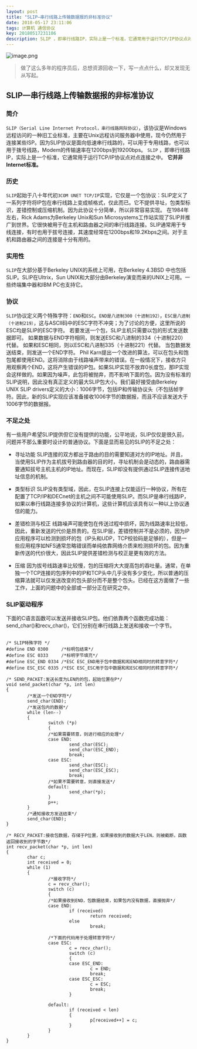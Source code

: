 ```yaml
---
layout: post
title: "SLIP—串行线路上传输数据报的非标准协议"
date: 2018-05-17 23:11:06
tags: 计算机 通信协议
key: 20180517231106
description: SLIP ，即串行线路IP，实际上是一个标准，它通常用于运行TCP/IP协议点对点连接之中
---
```


![image.png](https://upload-images.jianshu.io/upload_images/4938916-bc9a75c6cc48d072.png?imageMogr2/auto-orient/strip%7CimageView2/2/w/1240)

> 做了这么多年的程序员后，总想资源回收一下，写一点点什么，却又发现无从写起。

## SLIP—串行线路上传输数据报的非标准协议

### 简介

`SLIP（Serial Line Internet Protocol，串行线路网际协议）`，该协议是Windows远程访问的一种旧工业标准，主要在Unix远程访问服务器中使用，现今仍然用于连接某些ISP。因为SLIP协议是面向低速串行线路的，可以用于专用线路，也可以用于拨号线路，Modem的传输速率在1200bps到19200bps。
`SLIP` ，即串行线路IP，实际上是一个标准，它通常用于运行TCP/IP协议点对点连接之中。
**它并非Internet标准。**

### 历史

`SLIP`起始于八十年代初`3COM UNET TCP/IP`实现，它仅是一个包协议：SLIP定义了一系列字符将IP包在串行线路上变成帧格式，仅此而已。它不提供寻址，包类型标识，差错控制或压缩机制。因为此协议十分简单，所以非常容易实现。
在1984年左右，Rick Adams为Berkeley Unix和Sun Microsystems工作站实现了SLIP并推广到世界。它很快被用于在主机和路由器之间的串行线路连接。SLIP通常用于专线连接，有时也用于拔号连接，其速度经常在1200bps和19.2Kbps之间。对于主机和路由器之间的连接是十分有用的。

### 实用性

`SLIP`在大部分基于Berkeley UNIX的系统上可用，在Berkeley 4.3BSD 中也包括SLIP。SLIP在Ultrix，Sun UNIX和大部分由Berkeley演变而来的UNIX上可用。一些终端集中器和IBM PC也支持它。

### 协议

`SLIP`协议定义两个特殊字符：`END`和`ESC`。`END是八进制300（十进制192）`，`ESC是八进制（十进制219）`，这与ASCII码中的ESC字符不冲突；为了讨论的方便，这里所说的ESC均是SLIP的ESC字符。
若要发送一个包，SLIP主机只需要以包的形式发送数据即可。
如果数据与END字符相同，则发送ESC和八进制的334（十进制220）代替。
如果和ESC相同，则以ESC和八进制335（十进制221）代替。
当包数据发送结束，则发送一个END字符。
Phil Karn提出一个改进的算法，可以在包头和饱包尾都使用END。这将消除由于线路噪声带来的错误。在一般情况下，接收方只用观察两个END，这将产生错误的IP包。如果SLIP实现不放弃0长度包，那IP实现会这样做的。如果因为噪声，此包将被抛弃，而不影响下面的包。因为没有标准的SLIP说明，因此没有真正定义的最大SLIP包大小。我们最好接受由Berkeley UNIX SLIP drivers定义的大小：1006字节，包括IP和传输协议头（不包括帧字符。因此，新的SLIP实现应该准备接收1006字节的数据报，而且不应该发送大于1006字节的数据报。

### 不足之处

有一些用户希望SLIP提供但它没有提供的功能，公平地说，SLIP仅仅是很久前，问题并不那么重要时设计的普通协议。下面是显而易见的SLIP的不足之处：

- 寻址功能
SLIP连接的双方都出于路由的目的需要知道对方的IP地址。并且，当使用SLIP作为主机拔号到路由器的目的时，寻址机制会是动态的，路由器需要通知拔号主机主机的IP地址。而现在，SLIP却没有提供通过SLIP连接传送地址信息的机制。

- 类型标识
SLIP没有类型域，因此，在SLIP连接上仅能运行一种协议，所有在配置了TCP/IP和DECnet的主机之间不可能使用SLIP。而SLIP是串行线路IP，如果以串行线路连接多协议的计算机，这些计算机应该具有以一种以上协议通信的能力。

- 差错检测与校正
线路噪声可能使包在传送过程中损坏，因为线路速率比较低，因此，重新发送的代价是昂贵的。在SLIP层，差错控制并不是必须的，因为IP应用程序可以检测到损坏的包（IP头和UDP，TCP校验码是足够的），但是一些应用程序如NFS通常忽略错误而单纯依靠网络介质来检测损坏的包。因为重新传送的代价很大，因此SLIP提供差错检测与校正是更有效的方法。

- 压缩
因为拔号线路速率比较慢，包的压缩将大大提高包的吞吐量。通常，在单独一个TCP连接的包序列中的IP和TCP头中几乎没有多少变化，所以普通的压缩算法就可以仅发送改变的包头部分而不是整个包头。已经在这方面做了一些工作，上面的问题中的全部或一部分正在研究之中。

### SLIP驱动程序

下面的C语言函数可以发送并接收SLIP包。他们依靠两个函数完成功能：send_char()和recv_char()，它们分别在串行线路上发送和接收一个字节。


```

/* SLIP特殊字符 */
#define END 0300     /*标明包结束*/
#define ESC 0333     /*标明字节填充*/
#define ESC_END 0334 /*ESC ESC_END用于包中数据和和END相同时的转意字符*/
#define ESC_ESC 0335 /*ESC ESC_ESC用于包中数据和和ESC相同时的转意字符*/

/* SEND_PACKET:发送长度为LEN的的包，起始位置在P*/
void send_packet(char *p, int len)
{
        /*发送一个END字符*/
        send_char(END);
        /*发送包内的数据*/
        while (len--)
        {
                switch (*p)
                {
                /*如果需要转意，则进行相应的处理*/
                case END:
                        send_char(ESC);
                        send_char(ESC_END);
                        break;
                case ESC:
                        send_char(ESC);
                        send_char(ESC_ESC);
                        break;
                /*如果不需要转意，则直接发送*/
                default:
                        send_char(*p);
                }
                p++;
        }
        /*通知接收方发送结束*/
        send_char(END);
}

/* RECV_PACKET:接收包数据，存储于P位置，如果接收到的数据大于LEN，则被截断，函数返回接收到的字节数*/
int recv_packet(char *p, int len)
{
        char c;
        int received = 0;
        while (1)
        {
                /*接收字符*/
                c = recv_char();
                switch (c)
                {
                /*如果接收到END，包数据结束，如果包内没有数据，直接抛弃*/
                case END:
                        if (received)
                                return received;
                        else
                                break;

                /*下面的代码用于处理转意字符*/
                case ESC:
                        c = recv_char();
                        switch (c)
                        {
                        case ESC_END:
                                c = END;
                                break;
                        case ESC_ESC:
                                c = ESC;
                                break;
                        }

                default:
                        if (received < len)
                        {
                                p[received++] = c;
                        }
                }
        }
}

```